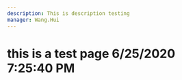 ```yaml
---
description: This is description testing
manager: Wang.Hui
---
```

# this is a test page 6/25/2020 7:25:40 PM